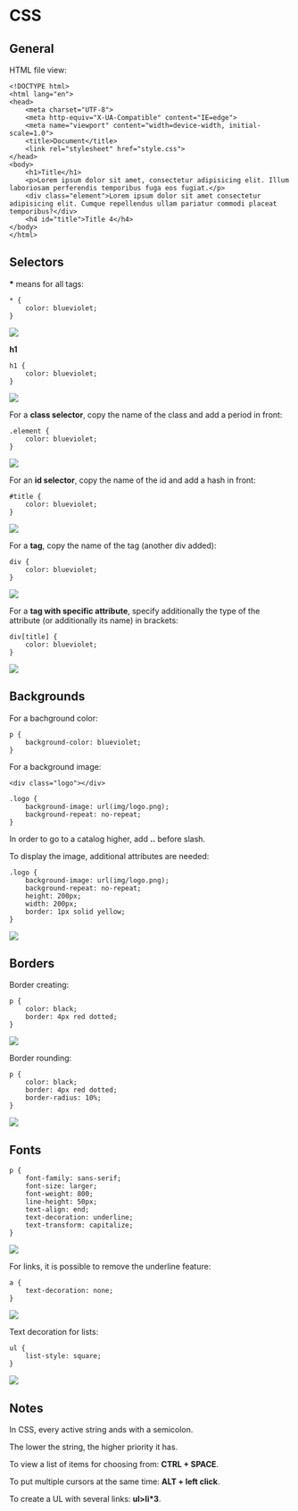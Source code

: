 # CSS

## General

HTML file view:
```
<!DOCTYPE html>
<html lang="en">
<head>
    <meta charset="UTF-8">
    <meta http-equiv="X-UA-Compatible" content="IE=edge">
    <meta name="viewport" content="width=device-width, initial-scale=1.0">
    <title>Document</title>
    <link rel="stylesheet" href="style.css">
</head>
<body>
    <h1>Title</h1>
    <p>Lorem ipsum dolor sit amet, consectetur adipisicing elit. Illum laboriosam perferendis temporibus fuga eos fugiat.</p>
    <div class="element">Lorem ipsum dolor sit amet consectetur adipisicing elit. Cumque repellendus ullam pariatur commodi placeat temporibus?</div>
    <h4 id="title">Title 4</h4>
</body>
</html>
```

## Selectors

**\*** means for all tags:
```
* {
    color: blueviolet;
}
```
![](img/asterisk.jpg)

**h1**
```
h1 {
    color: blueviolet;
}
```
![](img/selector%20h1.jpg)

For a **class selector**, copy the name of the class and add a period in front:
```
.element {
    color: blueviolet;
}
```
![](img/selector%20class%20element.jpg)

For an **id selector**, copy the name of the id and add a hash in front:
```
#title {
    color: blueviolet;
}
```
![](img/selector%20id.jpg)

For a **tag**, copy the name of the tag (another div added):
```
div {
    color: blueviolet;
}
```
![](img/selector%20div.jpg)

For a **tag with specific attribute**, specify additionally the type of the attribute (or additionally its name) in brackets:
```
div[title] {
    color: blueviolet;
}
```
![](img/selector%20div%20title.jpg)

## Backgrounds

For a bachground color:
```
p {
    background-color: blueviolet;
}
```

For a background image:
```
<div class="logo"></div>
```
```
.logo {
    background-image: url(img/logo.png);
    background-repeat: no-repeat;
}
```
In order to go to a catalog higher, add **..** before slash.

To display the image, additional attributes are needed:
```
.logo {
    background-image: url(img/logo.png);
    background-repeat: no-repeat;
    height: 200px;
    width: 200px;
    border: 1px solid yellow;
}
```
![](img/logo%20background.jpg)



## Borders

Border creating:
```
p {
    color: black;
    border: 4px red dotted;
}
```
![](img/dotted%20background.jpg)

Border rounding:
```
p {
    color: black;
    border: 4px red dotted;
    border-radius: 10%;
}
```
![](img/dotted%20background%20rounded.jpg)

## Fonts
```
p {
    font-family: sans-serif;
    font-size: larger;
    font-weight: 800;
    line-height: 50px;
    text-align: end;
    text-decoration: underline;
    text-transform: capitalize;
}
```

![](img/font%20sans-serif.jpg)

For links, it is possible to remove the underline feature:
```
a {
    text-decoration: none;
}
```
![](img/link%20no%20decoration.jpg)

Text decoration for lists:
```
ul {
    list-style: square;
}
```
![](img/list%20decoration.jpg)





## Notes

In CSS, every active string ands with a semicolon.

The lower the string, the higher priority it has.

To view a list of items for choosing from: **CTRL + SPACE**.

To put multiple cursors at the same time: **ALT + left click**.

To create a UL with several links: **ul>li*3**.
